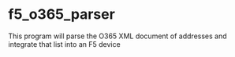 # f5_o365_parser
This program will parse the O365 XML document of addresses and integrate that list into an F5 device
